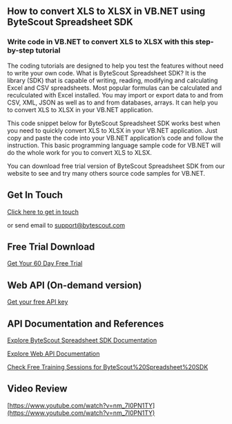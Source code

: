 ## How to convert XLS to XLSX in VB.NET using ByteScout Spreadsheet SDK

### Write code in VB.NET to convert XLS to XLSX with this step-by-step tutorial

The coding tutorials are designed to help you test the features without need to write your own code. What is ByteScout Spreadsheet SDK? It is the library (SDK) that is capable of writing, reading, modifying and calculating Excel and CSV spreadsheets. Most popular formulas can be calculated and reculculated with Excel installed. You may import or export data to and from CSV, XML, JSON as well as to and from databases, arrays. It can help you to convert XLS to XLSX in your VB.NET application.

This code snippet below for ByteScout Spreadsheet SDK works best when you need to quickly convert XLS to XLSX in your VB.NET application. Just copy and paste the code into your VB.NET application’s code and follow the instruction. This basic programming language sample code for VB.NET will do the whole work for you to convert XLS to XLSX.

You can download free trial version of ByteScout Spreadsheet SDK from our website to see and try many others source code samples for VB.NET.

## Get In Touch

[Click here to get in touch](https://bytescout.zendesk.com/hc/en-us/requests/new?subject=ByteScout%20Spreadsheet%20SDK%20Question)

or send email to [support@bytescout.com](mailto:support@bytescout.com?subject=ByteScout%20Spreadsheet%20SDK%20Question) 

## Free Trial Download

[Get Your 60 Day Free Trial](https://bytescout.com/download/web-installer?utm_source=github-readme)

## Web API (On-demand version)

[Get your free API key](https://pdf.co/documentation/api?utm_source=github-readme)

## API Documentation and References

[Explore ByteScout Spreadsheet SDK Documentation](https://bytescout.com/documentation/index.html?utm_source=github-readme)

[Explore Web API Documentation](https://pdf.co/documentation/api?utm_source=github-readme)

[Check Free Training Sessions for ByteScout%20Spreadsheet%20SDK](https://academy.bytescout.com/)

## Video Review

[https://www.youtube.com/watch?v=nm_7I0PN1TY](https://www.youtube.com/watch?v=nm_7I0PN1TY)